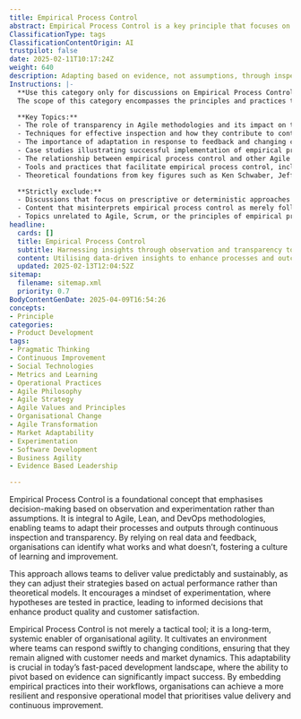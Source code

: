```yaml
---
title: Empirical Process Control
abstract: Empirical Process Control is a key principle that focuses on making decisions grounded in observation and experimentation rather than assumptions. Originating from methodologies such as Agile, Lean, and DevOps, it empowers teams to refine their processes and outputs through ongoing inspection and transparency. This reliance on real data and feedback enables organisations to discern effective practices from ineffective ones, fostering a culture of continuous learning and improvement. By adopting this approach, teams can deliver value in a predictable and sustainable manner, adjusting their strategies based on actual performance rather than theoretical frameworks. It promotes a mindset of experimentation, where hypotheses are tested in real-world scenarios, leading to informed decisions that enhance product quality and customer satisfaction. Beyond being a tactical tool, Empirical Process Control serves as a long-term enabler of organisational agility, creating an environment where teams can swiftly adapt to changing conditions and remain aligned with customer needs and market dynamics. In today's fast-paced development landscape, the ability to pivot based on evidence is crucial for success. By integrating empirical practices into their workflows, organisations can cultivate a more resilient and responsive operational model that prioritises value delivery and continuous improvement.
ClassificationType: tags
ClassificationContentOrigin: AI
trustpilot: false
date: 2025-02-11T10:17:24Z
weight: 640
description: Adapting based on evidence, not assumptions, through inspection and transparency.
Instructions: |-
  **Use this category only for discussions on Empirical Process Control.**  
  The scope of this category encompasses the principles and practices that emphasise decision-making based on observed evidence rather than assumptions. It is rooted in the Agile philosophy and is essential for fostering transparency, inspection, and adaptation within teams and organisations.

  **Key Topics:**
  - The role of transparency in Agile methodologies and its impact on team dynamics.
  - Techniques for effective inspection and how they contribute to continuous improvement.
  - The importance of adaptation in response to feedback and changing circumstances.
  - Case studies illustrating successful implementation of empirical process control in Agile and Scrum environments.
  - The relationship between empirical process control and other Agile frameworks, such as Kanban and Lean.
  - Tools and practices that facilitate empirical process control, including metrics and feedback loops.
  - Theoretical foundations from key figures such as Ken Schwaber, Jeff Sutherland, and Patricia Kong.

  **Strictly exclude:**
  - Discussions that focus on prescriptive or deterministic approaches to project management.
  - Content that misinterprets empirical process control as merely following processes without the need for evidence-based adjustments.
  - Topics unrelated to Agile, Scrum, or the principles of empirical process control, such as unrelated business strategies or non-Agile methodologies.
headline:
  cards: []
  title: Empirical Process Control
  subtitle: Harnessing insights through observation and transparency to drive informed decision-making and continuous improvement.
  content: Utilising data-driven insights to enhance processes and outcomes, this classification emphasises the importance of regular evaluation and transparency. Posts should explore topics such as iterative improvement, performance metrics, feedback loops, and the role of collaboration in fostering a culture of continuous learning and adaptation.
  updated: 2025-02-13T12:04:52Z
sitemap:
  filename: sitemap.xml
  priority: 0.7
BodyContentGenDate: 2025-04-09T16:54:26
concepts:
- Principle
categories:
- Product Development
tags:
- Pragmatic Thinking
- Continuous Improvement
- Social Technologies
- Metrics and Learning
- Operational Practices
- Agile Philosophy
- Agile Strategy
- Agile Values and Principles
- Organisational Change
- Agile Transformation
- Market Adaptability
- Experimentation
- Software Development
- Business Agility
- Evidence Based Leadership

---
```

Empirical Process Control is a foundational concept that emphasises decision-making based on observation and experimentation rather than assumptions. It is integral to Agile, Lean, and DevOps methodologies, enabling teams to adapt their processes and outputs through continuous inspection and transparency. By relying on real data and feedback, organisations can identify what works and what doesn’t, fostering a culture of learning and improvement.

This approach allows teams to deliver value predictably and sustainably, as they can adjust their strategies based on actual performance rather than theoretical models. It encourages a mindset of experimentation, where hypotheses are tested in practice, leading to informed decisions that enhance product quality and customer satisfaction. 

Empirical Process Control is not merely a tactical tool; it is a long-term, systemic enabler of organisational agility. It cultivates an environment where teams can respond swiftly to changing conditions, ensuring that they remain aligned with customer needs and market dynamics. This adaptability is crucial in today’s fast-paced development landscape, where the ability to pivot based on evidence can significantly impact success. By embedding empirical practices into their workflows, organisations can achieve a more resilient and responsive operational model that prioritises value delivery and continuous improvement.
